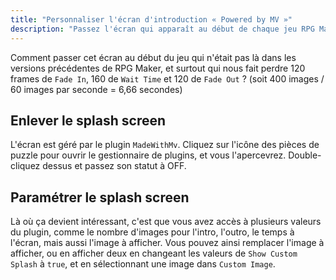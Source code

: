 ```yaml
---
title: "Personnaliser l'écran d'introduction « Powered by MV »"
description: "Passez l'écran qui apparaît au début de chaque jeu RPG Maker MV, ou bien personnalisez-le pour ajouter vos propres images et choisir le timing."
---
```


Comment passer cet écran au début du jeu qui n'était pas là dans les versions précédentes de RPG Maker, et surtout qui nous fait perdre 120 frames de `Fade In`, 160 de `Wait Time` et 120 de `Fade Out` ?
(soit 400 images / 60 images par seconde = 6,66 secondes)

## Enlever le splash screen

L'écran est géré par le plugin `MadeWithMv`. Cliquez sur l'icône des pièces de puzzle pour ouvrir le gestionnaire de plugins, et vous l'apercevrez. Double-cliquez dessus et passez son statut à OFF.

## Paramétrer le splash screen

Là où ça devient intéressant, c'est que vous avez accès à plusieurs valeurs du plugin, comme le nombre d'images pour l'intro, l'outro, le temps à l'écran, mais aussi l'image à afficher. Vous pouvez ainsi remplacer l'image à afficher, ou en afficher deux en changeant les valeurs de `Show Custom Splash` à `true`, et en sélectionnant une image dans `Custom Image`.
